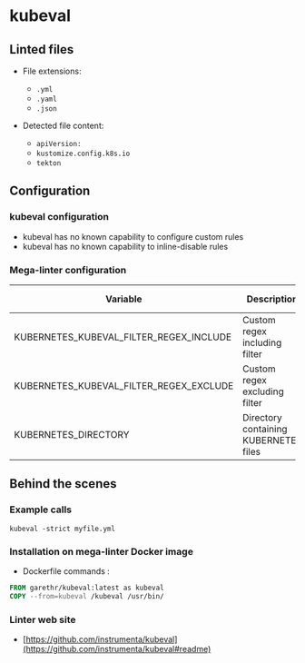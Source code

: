 <!-- markdownlint-disable MD033 MD041 -->
<!-- Generated by .automation/build.py, please do not update manually -->
# kubeval

## Linted files

- File extensions:
  - `.yml`
  - `.yaml`
  - `.json`

- Detected file content:
  - `apiVersion:`
  - `kustomize.config.k8s.io`
  - `tekton`

## Configuration

### kubeval configuration

- kubeval has no known capability to configure custom rules
- kubeval has no known capability to inline-disable rules

### Mega-linter configuration

| Variable | Description | Default value |
| ----------------- | -------------- | -------------- |
| KUBERNETES_KUBEVAL_FILTER_REGEX_INCLUDE | Custom regex including filter |  |
| KUBERNETES_KUBEVAL_FILTER_REGEX_EXCLUDE | Custom regex excluding filter |  |
| KUBERNETES_DIRECTORY | Directory containing KUBERNETES files | `kubernetes` |

## Behind the scenes

### Example calls

```shell
kubeval -strict myfile.yml
```


### Installation on mega-linter Docker image

- Dockerfile commands :
```dockerfile
FROM garethr/kubeval:latest as kubeval
COPY --from=kubeval /kubeval /usr/bin/
```


### Linter web site
- [https://github.com/instrumenta/kubeval](https://github.com/instrumenta/kubeval#readme)

